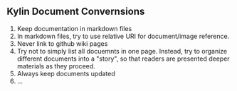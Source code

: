 Kylin Document Convernsions
-----

1. Keep documentation in markdown files
2. In markdown files, try to use relative URI for document/image reference.
3. Never link to github wiki pages
4. Try not to simply list all docuemnts in one page. Instead, try to organize different documents into a "story", so that readers are presented deeper materials as they proceed.
5. Always keep documents updated
6. ...